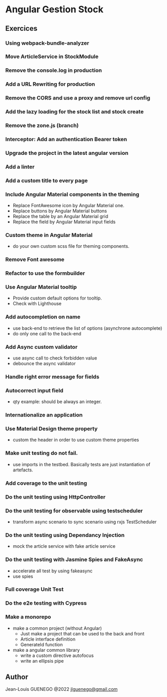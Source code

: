 # Angular Gestion Stock

## Exercices

### Using webpack-bundle-analyzer

### Move ArticleService in StockModule

### Remove the console.log in production

### Add a URL Rewriting for production

### Remove the CORS and use a proxy and remove url config

### Add the lazy loading for the stock list and stock create

### Remove the zone.js (branch)

### Interceptor: Add an authentication Bearer token

### Upgrade the project in the latest angular version

### Add a linter

### Add a custom title to every page

### Include Angular Material components in the theming

- Replace FontAwesome icon by Angular Material one.
- Replace buttons by Angular Material buttons
- Replace the table by an Angular Material grid
- Replace the field by Angular Material input fields

### Custom theme in Angular Material

- do your own custom scss file for theming components.

### Remove Font awesome

### Refactor to use the formbuilder

### Use Angular Material tooltip

- Provide custom default options for tooltip.
- Check with Lighthouse

### Add autocompletion on name

- use back-end to retrieve the list of options (asynchrone autocomplete)
- do only one call to the back-end

### Add Async custom validator

- use async call to check forbidden value
- debounce the async validator

### Handle right error message for fields

### Autocorrect input field

- qty example: should be always an integer.

### Internationalize an application

### Use Material Design theme property

- custom the header in order to use custom theme properties

### Make unit testing do not fail.

- use imports in the testbed. Basically tests are just instantiation of artefacts.

### Add coverage to the unit testing

### Do the unit testing using HttpController

### Do the unit testing for observable using testscheduler

- transform async scenario to sync scenario using rxjs TestScheduler

### Do the unit testing using Dependancy Injection

- mock the article service with fake article service

### Do the unit testing with Jasmine Spies and FakeAsync

- accelerate all test by using fakeasync
- use spies

### Full coverage Unit Test

### Do the e2e testing with Cypress

### Make a monorepo

- make a common project (without Angular)
  - Just make a project that can be used to the back and front
  - Article interface definition
  - GenerateId function
- make a angular common library
  - write a custom directive autofocus
  - write an ellipsis pipe

## Author

Jean-Louis GUENEGO @2022
<jlguenego@gmail.com>

